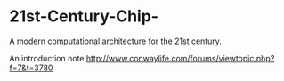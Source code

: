 # 21st-Century-Chip-
A modern computational architecture for the 21st century. 

An introduction note
http://www.conwaylife.com/forums/viewtopic.php?f=7&t=3780
